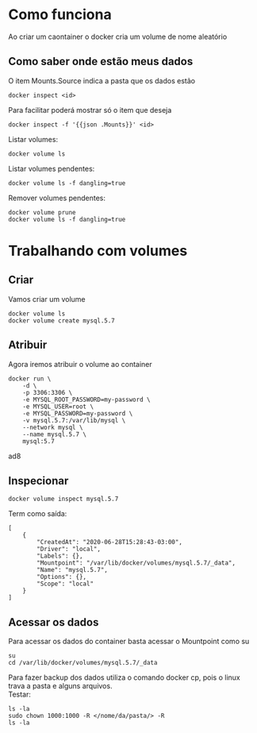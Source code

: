 # Como funciona
Ao criar um caontainer o docker cria um volume de nome aleatório<br>

## Como saber onde estão meus dados
O item Mounts.Source indica a pasta que os dados estão<br>
```
docker inspect <id>
```
Para facilitar poderá mostrar só o item que deseja<br>
```
docker inspect -f '{{json .Mounts}}' <id>
```

Listar volumes:<br>
```
docker volume ls
```
Listar volumes pendentes:<br>
```
docker volume ls -f dangling=true
```
Remover volumes pendentes:<br>

```
docker volume prune
docker volume ls -f dangling=true
```
# Trabalhando com volumes
## Criar
Vamos criar um volume<br>
```
docker volume ls
docker volume create mysql.5.7
```

## Atribuir
Agora iremos atribuir o volume ao container<br>
```
docker run \
    -d \
    -p 3306:3306 \
    -e MYSQL_ROOT_PASSWORD=my-password \
    -e MYSQL_USER=root \
    -e MYSQL_PASSWORD=my-password \
    -v mysql.5.7:/var/lib/mysql \
    --network mysql \
    --name mysql.5.7 \
    mysql:5.7
```

ad8

## Inspecionar
```
docker volume inspect mysql.5.7
```
Term como saída:<br>
```
[
    {
        "CreatedAt": "2020-06-28T15:28:43-03:00",
        "Driver": "local",
        "Labels": {},
        "Mountpoint": "/var/lib/docker/volumes/mysql.5.7/_data",
        "Name": "mysql.5.7",
        "Options": {},
        "Scope": "local"
    }
]
```
## Acessar os dados
Para acessar os dados do container basta acessar o Mountpoint como su<br>
```
su
cd /var/lib/docker/volumes/mysql.5.7/_data
```
Para fazer backup dos dados utiliza o comando docker cp, pois o linux trava a pasta e alguns arquivos.<br>
Testar:<br>
```
ls -la
sudo chown 1000:1000 -R </nome/da/pasta/> -R
ls -la
```
